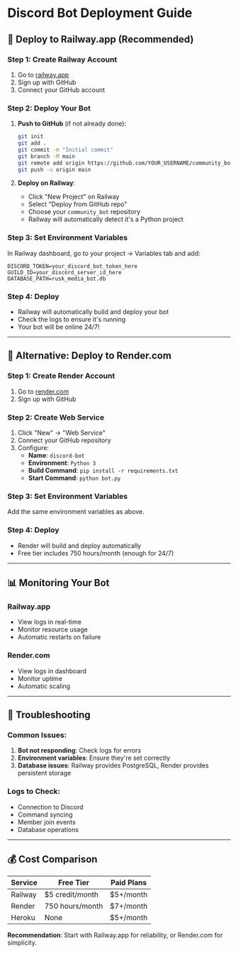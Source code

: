 # Discord Bot Deployment Guide

## 🚀 Deploy to Railway.app (Recommended)

### Step 1: Create Railway Account
1. Go to [railway.app](https://railway.app)
2. Sign up with GitHub
3. Connect your GitHub account

### Step 2: Deploy Your Bot
1. **Push to GitHub** (if not already done):
   ```bash
   git init
   git add .
   git commit -m "Initial commit"
   git branch -M main
   git remote add origin https://github.com/YOUR_USERNAME/community_bot.git
   git push -u origin main
   ```

2. **Deploy on Railway**:
   - Click "New Project" on Railway
   - Select "Deploy from GitHub repo"
   - Choose your `community_bot` repository
   - Railway will automatically detect it's a Python project

### Step 3: Set Environment Variables
In Railway dashboard, go to your project → Variables tab and add:

```
DISCORD_TOKEN=your_discord_bot_token_here
GUILD_ID=your_discord_server_id_here
DATABASE_PATH=rusk_media_bot.db
```

### Step 4: Deploy
- Railway will automatically build and deploy your bot
- Check the logs to ensure it's running
- Your bot will be online 24/7!

---

## 🎯 Alternative: Deploy to Render.com

### Step 1: Create Render Account
1. Go to [render.com](https://render.com)
2. Sign up with GitHub

### Step 2: Create Web Service
1. Click "New" → "Web Service"
2. Connect your GitHub repository
3. Configure:
   - **Name**: `discord-bot`
   - **Environment**: `Python 3`
   - **Build Command**: `pip install -r requirements.txt`
   - **Start Command**: `python bot.py`

### Step 3: Set Environment Variables
Add the same environment variables as above.

### Step 4: Deploy
- Render will build and deploy automatically
- Free tier includes 750 hours/month (enough for 24/7)

---

## 📊 Monitoring Your Bot

### Railway.app
- View logs in real-time
- Monitor resource usage
- Automatic restarts on failure

### Render.com
- View logs in dashboard
- Monitor uptime
- Automatic scaling

---

## 🔧 Troubleshooting

### Common Issues:
1. **Bot not responding**: Check logs for errors
2. **Environment variables**: Ensure they're set correctly
3. **Database issues**: Railway provides PostgreSQL, Render provides persistent storage

### Logs to Check:
- Connection to Discord
- Command syncing
- Member join events
- Database operations

---

## 💰 Cost Comparison

| Service | Free Tier | Paid Plans |
|---------|-----------|------------|
| Railway | $5 credit/month | $5+/month |
| Render | 750 hours/month | $7+/month |
| Heroku | None | $5+/month |

**Recommendation**: Start with Railway.app for reliability, or Render.com for simplicity.